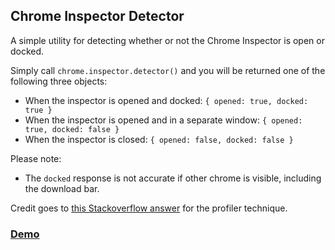 ## Chrome Inspector Detector

A simple utility for detecting whether or not the Chrome Inspector is open or docked.

Simply call `chrome.inspector.detector()` and you will be returned one of the following three objects:

- When the inspector is opened and docked: `{ opened: true, docked: true }`
- When the inspector is opened and in a separate window: `{ opened: true, docked: false }`
- When the inspector is closed: `{ opened: false, docked: false }`

Please note: 
  - The `docked` response is not accurate if other chrome is visible, including the download bar.

Credit goes to [this Stackoverflow answer](http://stackoverflow.com/a/15567735/131898) for the profiler technique.

### [Demo](http://adamschwartz.co/chrome-inspector-detector)
